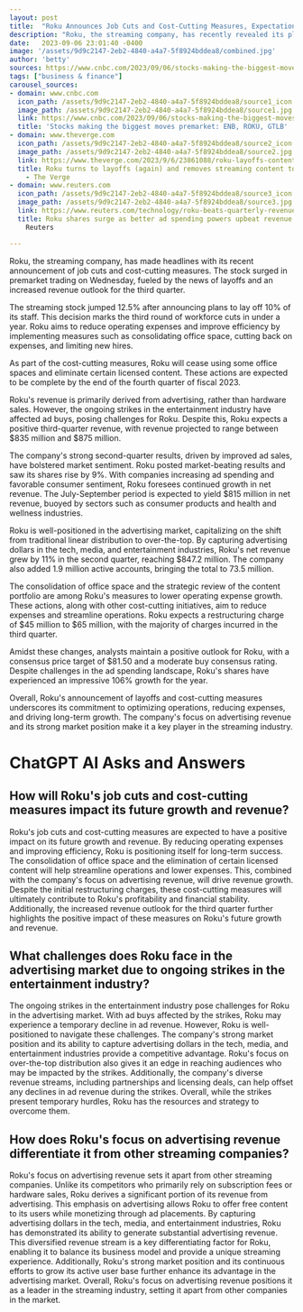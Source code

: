 ```yaml
---
layout: post
title:  "Roku Announces Job Cuts and Cost-Cutting Measures, Expectations for Strong Q3 Revenue"
description: "Roku, the streaming company, has recently revealed its plans for job cuts and cost-cutting measures. Despite the challenges posed by the entertainment industry strikes, Roku projects strong revenue for the third quarter and continues to strengthen its position in the streaming market."
date:   2023-09-06 23:01:40 -0400
image: '/assets/9d9c2147-2eb2-4840-a4a7-5f8924bddea8/combined.jpg'
author: 'betty'
sources: https://www.cnbc.com/2023/09/06/stocks-making-the-biggest-moves-premarket-enb-roku-gtlb.html https://www.theverge.com/2023/9/6/23861088/roku-layoffs-content-cost-saving https://www.reuters.com/technology/roku-beats-quarterly-revenue-estimates-2023-07-27/ https://www.tipranks.com/news/roku-nasdaqroku-soars-on-announcing-cost-cutting-measures-slashes-headcount-by-10
tags: ["business & finance"]
carousel_sources:
- domain: www.cnbc.com
  icon_path: /assets/9d9c2147-2eb2-4840-a4a7-5f8924bddea8/source1_icon.jpg
  image_path: /assets/9d9c2147-2eb2-4840-a4a7-5f8924bddea8/source1.jpg
  link: https://www.cnbc.com/2023/09/06/stocks-making-the-biggest-moves-premarket-enb-roku-gtlb.html
  title: 'Stocks making the biggest moves premarket: ENB, ROKU, GTLB'
- domain: www.theverge.com
  icon_path: /assets/9d9c2147-2eb2-4840-a4a7-5f8924bddea8/source2_icon.jpg
  image_path: /assets/9d9c2147-2eb2-4840-a4a7-5f8924bddea8/source2.jpg
  link: https://www.theverge.com/2023/9/6/23861088/roku-layoffs-content-cost-saving
  title: Roku turns to layoffs (again) and removes streaming content to cut costs
    - The Verge
- domain: www.reuters.com
  icon_path: /assets/9d9c2147-2eb2-4840-a4a7-5f8924bddea8/source3_icon.jpg
  image_path: /assets/9d9c2147-2eb2-4840-a4a7-5f8924bddea8/source3.jpg
  link: https://www.reuters.com/technology/roku-beats-quarterly-revenue-estimates-2023-07-27/
  title: Roku shares surge as better ad spending powers upbeat revenue forecast |
    Reuters

---
```


Roku, the streaming company, has made headlines with its recent announcement of job cuts and cost-cutting measures. The stock surged in premarket trading on Wednesday, fueled by the news of layoffs and an increased revenue outlook for the third quarter.

The streaming stock jumped 12.5% after announcing plans to lay off 10% of its staff. This decision marks the third round of workforce cuts in under a year. Roku aims to reduce operating expenses and improve efficiency by implementing measures such as consolidating office space, cutting back on expenses, and limiting new hires.

As part of the cost-cutting measures, Roku will cease using some office spaces and eliminate certain licensed content. These actions are expected to be complete by the end of the fourth quarter of fiscal 2023.

Roku's revenue is primarily derived from advertising, rather than hardware sales. However, the ongoing strikes in the entertainment industry have affected ad buys, posing challenges for Roku. Despite this, Roku expects a positive third-quarter revenue, with revenue projected to range between $835 million and $875 million.

The company's strong second-quarter results, driven by improved ad sales, have bolstered market sentiment. Roku posted market-beating results and saw its shares rise by 9%. With companies increasing ad spending and favorable consumer sentiment, Roku foresees continued growth in net revenue. The July-September period is expected to yield $815 million in net revenue, buoyed by sectors such as consumer products and health and wellness industries.

Roku is well-positioned in the advertising market, capitalizing on the shift from traditional linear distribution to over-the-top. By capturing advertising dollars in the tech, media, and entertainment industries, Roku's net revenue grew by 11% in the second quarter, reaching $847.2 million. The company also added 1.9 million active accounts, bringing the total to 73.5 million.

The consolidation of office space and the strategic review of the content portfolio are among Roku's measures to lower operating expense growth. These actions, along with other cost-cutting initiatives, aim to reduce expenses and streamline operations. Roku expects a restructuring charge of $45 million to $65 million, with the majority of charges incurred in the third quarter.

Amidst these changes, analysts maintain a positive outlook for Roku, with a consensus price target of $81.50 and a moderate buy consensus rating. Despite challenges in the ad spending landscape, Roku's shares have experienced an impressive 106% growth for the year.

Overall, Roku's announcement of layoffs and cost-cutting measures underscores its commitment to optimizing operations, reducing expenses, and driving long-term growth. The company's focus on advertising revenue and its strong market position make it a key player in the streaming industry.


# ChatGPT AI Asks and Answers
## How will Roku's job cuts and cost-cutting measures impact its future growth and revenue?
Roku's job cuts and cost-cutting measures are expected to have a positive impact on its future growth and revenue. By reducing operating expenses and improving efficiency, Roku is positioning itself for long-term success. The consolidation of office space and the elimination of certain licensed content will help streamline operations and lower expenses. This, combined with the company's focus on advertising revenue, will drive revenue growth. Despite the initial restructuring charges, these cost-cutting measures will ultimately contribute to Roku's profitability and financial stability. Additionally, the increased revenue outlook for the third quarter further highlights the positive impact of these measures on Roku's future growth and revenue.

## What challenges does Roku face in the advertising market due to ongoing strikes in the entertainment industry?
The ongoing strikes in the entertainment industry pose challenges for Roku in the advertising market. With ad buys affected by the strikes, Roku may experience a temporary decline in ad revenue. However, Roku is well-positioned to navigate these challenges. The company's strong market position and its ability to capture advertising dollars in the tech, media, and entertainment industries provide a competitive advantage. Roku's focus on over-the-top distribution also gives it an edge in reaching audiences who may be impacted by the strikes. Additionally, the company's diverse revenue streams, including partnerships and licensing deals, can help offset any declines in ad revenue during the strikes. Overall, while the strikes present temporary hurdles, Roku has the resources and strategy to overcome them.

## How does Roku's focus on advertising revenue differentiate it from other streaming companies?
Roku's focus on advertising revenue sets it apart from other streaming companies. Unlike its competitors who primarily rely on subscription fees or hardware sales, Roku derives a significant portion of its revenue from advertising. This emphasis on advertising allows Roku to offer free content to its users while monetizing through ad placements. By capturing advertising dollars in the tech, media, and entertainment industries, Roku has demonstrated its ability to generate substantial advertising revenue. This diversified revenue stream is a key differentiating factor for Roku, enabling it to balance its business model and provide a unique streaming experience. Additionally, Roku's strong market position and its continuous efforts to grow its active user base further enhance its advantage in the advertising market. Overall, Roku's focus on advertising revenue positions it as a leader in the streaming industry, setting it apart from other companies in the market.

